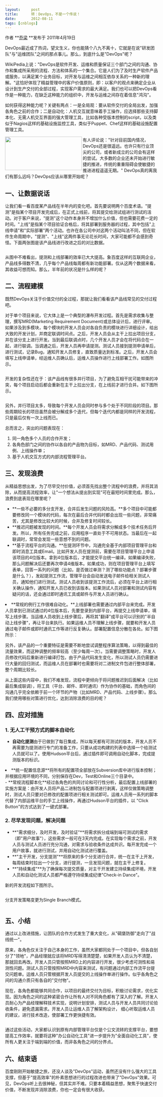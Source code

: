 ```yaml
---
layout:     post
title:      转：DevOps，不是一个传说！
date:       2012-08-11
tags: [cnblogs]
---
```

作者 **[乔梁](http://www.infoq.com/cn/author/%E4%B9%94%E6%A2%81;jsessionid=2A9BD5A4E19A162D268F11D907A52BDA) **发布于 2011年4月19日

DevOps最近成了热词，望文生义，你也能猜个八九不离十，它就是在说"研发团队"与"运维团队"之间的那点事儿。那么，到底什么是"DevOps"呢？

WikiPedia上说："DevOps是软件开发、运维和质量保证三个部门之间的沟通、协作和集成所采用的流程、方法和体系的一个集合。它是人们为了及时生产软件产品或服务，以满足某个业务目标，对开发与运维之间相互依存关系的一种新的理解。"这恰好体现了精益管理中的客户价值原则，即：以客户的观点来确定企业从设计到生产交付的全部过程，实现客户需求的最大满足。我们也可以把DevOps看作是一种能力，在缺乏这种能力的组织中，开发与运维之间存在着信息"鸿沟"。

如何获得这种能力呢？关键有两点：一是全局观：要从软件交付的全局出发，加强各角色之前的合作；二是自动化：人机交互就意味着手工操作，应选择那些支持脚本化、无需人机交互界面的强大管理工具，比如各种受版本控制的script，以及类似于Nagios这样的基础设施监控工具，类似于Puppet、Chef这样的基础设施配置管理工具。

<img style="width: 253px; height: 110px; border-width: 0px;" src="http://www.infoq.com/resource/articles/devops-not-legend/zh/resources/image1.jpg;jsessionid=2A9BD5A4E19A162D268F11D907A52BDA" alt="" align="left" border="0" />有人评论说："针对目前国内情况，DevOps还是很遥远。也许只有行业顶尖的公司，或者新成立的公司会有这样的尝试。大多数的企业还未开始进行敏捷的推进，传统的重重阻碍会使敏捷的推进进程遥遥无期。" DevOps真的离我们有那么远吗？DevOps应该从哪里开始呢？

## 一、让数据说话

让我们看一看百度某产品线在半年内的变化吧。首先要说明两个百度术语。"提测"是指某个项目开发完成后，在正式上线前，将其提交给测试组进行测试的活动。对于客户来说，"提测"这个动作本身并不增加什么价值，但也需要花费一定的时间。"上线"是指某个项目验证合格后，将其部署到服务器的过程，其中包括"上线申请"和"实际部署"两个活动。也许在各公司中对这两个活动叫法不同，但在软件生命周期中，"提测"、"上线"这两件事无论花长时间，大家可能都不会感到奇怪。下面两张图是该产品线进行改进之后的对比数据。

<img style="display: inline; border-width: 0px;" src="http://www.infoq.com/resource/articles/devops-not-legend/zh/resources/image2.jpg;jsessionid=2A9BD5A4E19A162D268F11D907A52BDA" alt="" border="0" /><img style="display: inline; border-width: 0px;" src="http://www.infoq.com/resource/articles/devops-not-legend/zh/resources/image3.jpg;jsessionid=2A9BD5A4E19A162D268F11D907A52BDA" alt="" border="0" />

从图中不难看出，提测和上线部署的效率已大大提高。象百度这样的互联网企业，产品线多得数不清，几乎每个产品线每周都有新功能部署。仅从这两个数据来看，其收益可想而知。那么，半年前的状况是什么样的呢？

## 二、流程建模

既然DevOps关注于价值交付的全过程，那就让我们看看该产品线常见的交付过程吧。

对于单个项目来说，它大体上是一个典型的瀑布开发过程。首先是需求收集与整理，撰写MRD(Marketing Requirement Document)或总体设计后，进行评审。如果涉及到多模块，每个模块的开发人员会对各自负责的模块进行详细设计，给出大致的开发计划，并商定联调时间点。之后，开发人员会从主干上拉出项目分支，并在该分支上进行开发。当到最后联调点时，几个开发人员才会在将代码合在一起，进行联调。当调通之后，开发人员再申请提测。测试人员接到提测申请单后，进行测试，记录Bug，通知开发人员修复，直致质量达到标准。之后，开发人员会填写上线申请单，经运维人员确认后，运维人员操作进行上线部署工作。如图所示。

<img style="display: inline; border-width: 0px;" src="http://www.infoq.com/resource/articles/devops-not-legend/zh/resources/image4.jpg;jsessionid=2A9BD5A4E19A162D268F11D907A52BDA" alt="" border="0" />

开发的复杂性还在于：该产品线有很多并行项目，为了避免互相干扰可能带来的冲突，每个项目启动后都会重新在主干上拉出分支，在上线前才进行合并。如下图所示。

<img style="display: inline; border-width: 0px;" src="http://www.infoq.com/resource/articles/devops-not-legend/zh/resources/image5.jpg;jsessionid=2A9BD5A4E19A162D268F11D907A52BDA" alt="" border="0" />

另外，并行项目太多，导致每个开发人员会同时参与多个处于不同阶段的项目。那些周期较长的项目虽然会被分解成多个迭代，但每个迭代内都是同样的开发流程，只是最后仅有一次上线而已。

总而言之，突出的问题表现在：

1. 同一角色多个人员的合作开发；
1. 各角色部门之间的协作以各自的产品物为目标，如MRD、产品代码、测试用例、上线操作单；
1. 基于人机交互方式的内部流程管理平台。

## 三、发现浪费

从精益思想出发，为了尽早交付价值，必须首先找出整个流程中的浪费，并将其消除，从而提高流程效率，让"一个想法从提出到实现"可在最短时间里完成。那么，浪费到底表现在哪里呢？

- **一些不必要的多分支开发，合并后发生问题的风险高。**多个项目中可能都要修改同一个模块的代码，每次在最后合并代码时都会出现一些问题，非常痛苦，尤其是修改比较大的时候，合并及修复时间较长。
- **推迟问题被发现的时间。**每个开发人员会将需求分解成多个技术任务后开发。所以，所有任务完成之前，应用程序一直处于不可用状态。当最后在一起联调时，常常会发现一些意想不到的问题。
- **基于流程平台的沟通。**在提测环节中，沟通完全基于内部项目管理平台和即时消息工具或Email。比如开发人员在提测前，需要在项目管理平台上申请该项目的4位版本。拿到4位版本后，才能提交平台统一编译。如果编译失败，那么问题解决后还要再次申请4维版本。如果成功，则在项目管理平台上填写表单，回答一系列的问题（比如，是否做过单测？测了哪些功能点？部署步骤是什么？），发起提测工作流，管理平台会自动发送电子邮件给相关测试人员，通知他们进行测试。测试人员收到该提测工作流后，必须在平台上进行相关确认操作，通知开发人员已收到该版本。如果测试人员对部署和测试内容有疑问的话，还会通过即时通讯工具或邮件与开发人员进行确认。
<li>**常规的例行工作很难自动化。**上线部署也需要通过内部平台来完成。开发人员拿到已测试通过的4位版本后，先要登录到内部平台，再提交上线申请单，填写上线步骤。当运维人员收到上线步骤后，再将其"翻译"成平台可以识别的"半自动上线步骤"，再让平台来执行。如果运维人员不理解上线步骤，就要和开发人员通过电子邮件或即时通讯工作等进行反复确认。部署配置信息分散在各处。如下图所示：
<img style="display: inline; border-width: 0px;" src="http://www.infoq.com/resource/articles/devops-not-legend/zh/resources/image6.jpg;jsessionid=2A9BD5A4E19A162D268F11D907A52BDA" alt="" border="0" />
</li>

另外，该产品的一个重要特征是需要不断地尝试调整程序算法策略，以得到最佳的流量效果，而这种调整的频率较高（至少每周一次）。当需要调整策略时，开发人员修改代码后重新进行编译打包，由于产品代码发生变化，所以测试人员仍需要进行大量的回归测试，而运维人员在部署时也需要将对二进制文件包进行整体部署，整个周期比较长。

从上面这些内容中，我们不难发现，流程中更倾向于将问题推迟到后面解决（比如最后集成联调），将工具（平台、邮件、即时通讯）作为协作的基础，而角色间的沟通几乎完全依赖于前一个环节的产物（比如MRD、产品代码、上线步骤）。那么我们使用哪些对策进行优化，达到消除浪费的目的呢？

## 四、应对措施

### 1. 无人工干预方式的脚本自动化

- **自动化提测**由于已做到了每日集成，所以每天都有可测试的版本，开发人员不再需要为提测进行专门的准备工作，只要从成功构建的列表中选择一个给测试人员就可以了。使用Hudson平台后，通过插件即可调用自动化脚本，完成提测版本的标识。
<li>**统一配置信息源**将所有的配置项全部放在Subversion库中进行版本控制；并根据应用环境的不同，分别保存在Dev，Test和Online三个目录中。
<img style="display: inline; border-width: 0px;" src="http://www.infoq.com/resource/articles/devops-not-legend/zh/resources/image7.jpg;jsessionid=2A9BD5A4E19A162D268F11D907A52BDA" alt="" border="0" />
</li>
- **常规流程脚本化**经过各角色的共同讨论和可行性分析，最后配置上线部署的实施方案是：由开发人员将产品二进制包与配置项进行剥离，这样仅做策略调整时，测试人员只要对已修改的配置项进行相关测试即可。运维人员用一系列的脚本代替了内部运维平台的手工上线操作，再通过Hudson平台的插件，以 "Click Button"的方式达到了一键式部署。

### 2. 尽早发现问题，解决问题

- **"需求细分，及时开发，及时验证"**将需求拆分成端到端可测试的需求（即"用户故事"），这些需求一般可在3天内完成。在实现每个需求之前，开发人员与测试人员进行充分沟通，对需求与验收条件达成共识。每开发完成一个用户故事，就进行测试，并用自动化测试进行覆盖。
- **"主干开发，分支提测"**将原来的多个分支进行合并，统一在主干上开发，每周结束时拉出一个分支，进行提测，一旦发现问题，就在主干上修复。
- **"持续集成"**为了确保每次提交质量，对主干开发建立持续集成环境，开发人员和自动化测试人员都严格遵守持续集成纪律"Check-in Dance"。

新的开发流程如下图所示。

<img style="display: inline; border-width: 0px;" src="http://www.infoq.com/resource/articles/devops-not-legend/zh/resources/image8.jpg;jsessionid=2A9BD5A4E19A162D268F11D907A52BDA" alt="" border="0" />

分支开发策略变更为Single Branch模式。

<img style="display: inline; border-width: 0px;" src="http://www.infoq.com/resource/articles/devops-not-legend/zh/resources/image9.jpg;jsessionid=2A9BD5A4E19A162D268F11D907A52BDA" alt="" border="0" />

## 五、小结

通过以上改进措施，让团队的合作方式发生了重大变化，从"碉堡防御"走向了"战线统一"。

原来，各角色仅关注于自己本身的工作，虽然大家都同处于一个项目中，但各自划分了"领地"，产品经理就应该将MRD写得清清楚楚，如果开发人员认为不清楚，那就回去再改。开发人员只管按照MRD上的内容进行开发，很少考虑可测性和易测性问题。测试人员只管按照MRD中内容来测试，有问题通过内部工作流平台提交问题单。运维人员只管根据开发人员提交的上线操作单进行操作。似乎各角色之间的沟通介质只有各自的"交付物"。

现在，各角色都能够共同合作，以项目的最终交付为目标，积极讨论需求，优化实现。因为角色之间的这种紧密合作让所有人对不同角色都有了深入的了解。开发人员耐心为产品经理解释技术实现，说明计划安排，测试人员与开发人员共同讨论验收条件，避免遗漏需求。开发人员让运维人员了解架构设计， 细心听取运维人员的建议，进行技术改造，使部署工作更快捷有效。

<img style="display: inline; border-width: 0px;" src="http://www.infoq.com/resource/articles/devops-not-legend/zh/resources/image10.jpg;jsessionid=2A9BD5A4E19A162D268F11D907A52BDA" alt="" border="0" />

通过这些活动，大家都认识到原有内部管理平台仅是个公文流转的支撑平台，要想提高工作效率，就要将这种"办公自动化工具"进一步提升为"全面自动化工具"，使所有人更关注于端到端的价值，而非各角色之间的分界点。

## 六、结束语

百度刚刚开始敏捷之旅，还没人谈及"DevOps"运动，虽然还没有什么强大的工具支撑，但基于"提高效率"的朴素思想进行的过程改进也带来了"DevOps"效果。可见，DevOps听上去很神秘，但其实并不难。只要本着精益思想，聚焦于快速交付价值，不断发现并消除浪费，你也一定会有很大收获。
